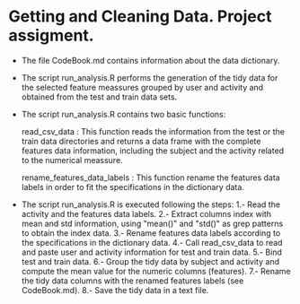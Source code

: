 Getting and Cleaning Data. Project assigment.
========================================================

- The file CodeBook.md contains information about the data dictionary.

- The script run_analysis.R performs the generation of the tidy data for the selected feature meassures grouped by user and activity
and obtained from the test and train data sets.

- The script run_analysis.R contains two basic functions:

  read_csv_data : 
  This function reads the information from the test or the train data directories and returns a data frame with 
  the complete features data information, including the subject and the activity related to the numerical meassure.
  
  rename_features_data_labels : 
  This function rename the features data labels in order to fit the specifications in the dictionary data.

- The script run_analysis.R  is executed following the steps:
  1.- Read the activity and the features data labels.
  2.- Extract columns index with mean and std information, using "mean()" and "std()" as grep patterns to obtain the index data.
  3.- Rename features data labels according to  the specifications in the dictionary data.
  4.- Call read_csv_data to read and paste user and activity information for test and train data.
  5.- Bind test and train data.
  6.- Group the tidy data by subject and activity and compute the mean value for the numeric columns (features).
  7.- Rename the tidy data columns with the renamed features labels (see CodeBook.md).
  8.- Save the tidy data in a text file.